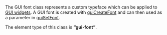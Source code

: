 The GUI font class represents a custom typeface which can be applied to [GUI widgets](/docs/gui_widgets.md "wikilink"). A GUI font is created with [guiCreateFont](/guiCreateFont.md "wikilink") and can then used as a parameter in [guiSetFont](/guiSetFont.md "wikilink").

The element type of this class is **“gui-font”**.
